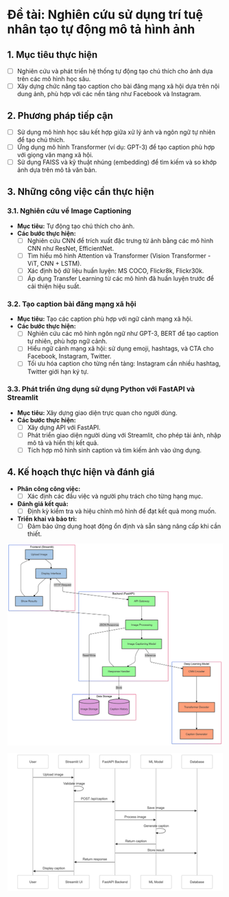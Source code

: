# Đề tài: Nghiên cứu sử dụng trí tuệ nhân tạo tự động mô tả hình ảnh

## 1. Mục tiêu thực hiện
- [ ] Nghiên cứu và phát triển hệ thống tự động tạo chú thích cho ảnh dựa trên các mô hình học sâu.
- [ ] Xây dựng chức năng tạo caption cho bài đăng mạng xã hội dựa trên nội dung ảnh, phù hợp với các nền tảng như Facebook và Instagram.

## 2. Phương pháp tiếp cận
- [ ] Sử dụng mô hình học sâu kết hợp giữa xử lý ảnh và ngôn ngữ tự nhiên để tạo chú thích.
- [ ] Ứng dụng mô hình Transformer (ví dụ: GPT-3) để tạo caption phù hợp với giọng văn mạng xã hội.
- [ ] Sử dụng FAISS và kỹ thuật nhúng (embedding) để tìm kiếm và so khớp ảnh dựa trên mô tả văn bản.

## 3. Những công việc cần thực hiện

### 3.1. Nghiên cứu về Image Captioning
   - **Mục tiêu:** Tự động tạo chú thích cho ảnh.
   - **Các bước thực hiện:**
     - [ ] Nghiên cứu CNN để trích xuất đặc trưng từ ảnh bằng các mô hình CNN như ResNet, EfficientNet.
     - [ ] Tìm hiểu mô hình Attention và Transformer (Vision Transformer - ViT, CNN + LSTM).
     - [ ] Xác định bộ dữ liệu huấn luyện: MS COCO, Flickr8k, Flickr30k.
     - [ ] Áp dụng Transfer Learning từ các mô hình đã huấn luyện trước để cải thiện hiệu suất.

### 3.2. Tạo caption bài đăng mạng xã hội
   - **Mục tiêu:** Tạo các caption phù hợp với ngữ cảnh mạng xã hội.
   - **Các bước thực hiện:**
     - [ ] Nghiên cứu các mô hình ngôn ngữ như GPT-3, BERT để tạo caption tự nhiên, phù hợp ngữ cảnh.
     - [ ] Hiểu ngữ cảnh mạng xã hội: sử dụng emoji, hashtags, và CTA cho Facebook, Instagram, Twitter.
     - [ ] Tối ưu hóa caption cho từng nền tảng: Instagram cần nhiều hashtag, Twitter giới hạn ký tự.

### 3.3. Phát triển ứng dụng sử dụng Python với FastAPI và Streamlit
   - **Mục tiêu:** Xây dựng giao diện trực quan cho người dùng.
   - **Các bước thực hiện:**
     - [ ] Xây dựng API với FastAPI.
     - [ ] Phát triển giao diện người dùng với Streamlit, cho phép tải ảnh, nhập mô tả và hiển thị kết quả.
     - [ ] Tích hợp mô hình sinh caption và tìm kiếm ảnh vào ứng dụng.

## 4. Kế hoạch thực hiện và đánh giá
- **Phân công công việc:** 
  - [ ] Xác định các đầu việc và người phụ trách cho từng hạng mục.
- **Đánh giá kết quả:** 
  - [ ] Định kỳ kiểm tra và hiệu chỉnh mô hình để đạt kết quả mong muốn.
- **Triển khai và bảo trì:** 
  - [ ] Đảm bảo ứng dụng hoạt động ổn định và sẵn sàng nâng cấp khi cần thiết.

![Sơ đồ kiến trúc hệ thống Image Captioning](image/DATN-001.png)

![Sequence Diagram của quá trình xử lý](image/DATN-002.png)

